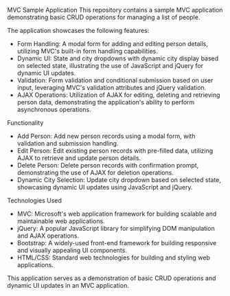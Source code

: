 MVC Sample Application
This repository contains a sample MVC application demonstrating basic CRUD operations for managing a list of people. 

The application showcases the following features:

- Form Handling: A modal form for adding and editing person details, utilizing MVC's built-in form handling capabilities.
- Dynamic UI: State and city dropdowns with dynamic city display based on selected state, illustrating the use of JavaScript and jQuery for dynamic UI updates.
- Validation: Form validation and conditional submission based on user input, leveraging MVC's validation attributes and jQuery validation.
- AJAX Operations: Utilization of AJAX for editing, deleting and retrieving person data, demonstrating the application's ability to perform asynchronous operations.

Functionality

- Add Person: Add new person records using a modal form, with validation and submission handling.
- Edit Person: Edit existing person records with pre-filled data, utilizing AJAX to retrieve and update person details.
- Delete Person: Delete person records with confirmation prompt, demonstrating the use of AJAX for deletion operations.
- Dynamic City Selection: Update city dropdown based on selected state, showcasing dynamic UI updates using JavaScript and jQuery.

Technologies Used

- MVC: Microsoft's web application framework for building scalable and maintainable web applications.
- jQuery: A popular JavaScript library for simplifying DOM manipulation and AJAX operations.
- Bootstrap: A widely-used front-end framework for building responsive and visually appealing UI components.
- HTML/CSS: Standard web technologies for building and styling web applications.

This application serves as a demonstration of basic CRUD operations and dynamic UI updates in an MVC application.

